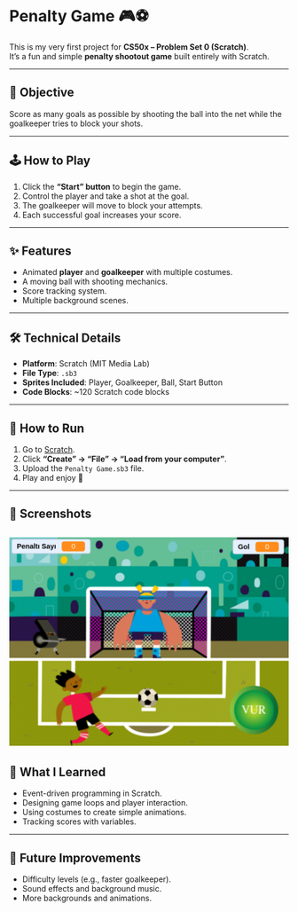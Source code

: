 # Penalty Game 🎮⚽

This is my very first project for **CS50x – Problem Set 0 (Scratch)**.  
It’s a fun and simple **penalty shootout game** built entirely with Scratch.  

---

## 🎯 Objective
Score as many goals as possible by shooting the ball into the net while the goalkeeper tries to block your shots.  

---

## 🕹️ How to Play
1. Click the **“Start” button** to begin the game.  
2. Control the player and take a shot at the goal.  
3. The goalkeeper will move to block your attempts.  
4. Each successful goal increases your score.  

---

## ✨ Features
- Animated **player** and **goalkeeper** with multiple costumes.  
- A moving ball with shooting mechanics.  
- Score tracking system.  
- Multiple background scenes.  

---

## 🛠️ Technical Details
- **Platform**: Scratch (MIT Media Lab)  
- **File Type**: `.sb3`  
- **Sprites Included**: Player, Goalkeeper, Ball, Start Button  
- **Code Blocks**: ~120 Scratch code blocks  

---

## 🚀 How to Run
1. Go to [Scratch](https://scratch.mit.edu/).  
2. Click **“Create” → “File” → “Load from your computer”**.  
3. Upload the `Penalty Game.sb3` file.  
4. Play and enjoy 🎉  

---

## 📸 Screenshots
![ScreenShot](./screenshot.png)
---

## 📌 What I Learned
- Event-driven programming in Scratch.  
- Designing game loops and player interaction.  
- Using costumes to create simple animations.  
- Tracking scores with variables.  

---

## 🔮 Future Improvements
- Difficulty levels (e.g., faster goalkeeper).  
- Sound effects and background music.  
- More backgrounds and animations.  
